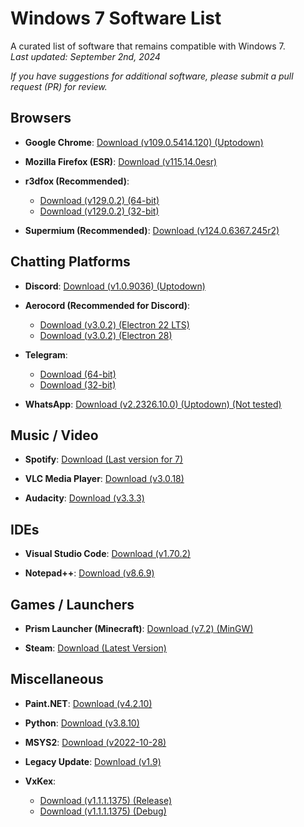 # Windows 7 Software List
A curated list of software that remains compatible with Windows 7.  
*Last updated: September 2nd, 2024*

*If you have suggestions for additional software, please submit a pull request (PR) for review.*

## Browsers

- **Google Chrome**: [Download (v109.0.5414.120) (Uptodown)](https://dw7.uptodown.com/dwn/GpOucR-ucfrK0kDvhqwCp64sUQOuIFWMneh9vMSA3WNmepP3-SYuG6XmUZCQUHlri--J3-90jgi8RCHDJ5Dr7o8C4aqfVyJ9wOP9NhfQJ18H4IuwYf1TQUQfH6bNyQAk/sF-OYX6cZBOD6xoGA_SVVccR_gvyzhhvGe183gB6iDXyuM3e1ZdVgZcDrRua5-dUX2t4ggoH-rbnBM6MK-6QZXtax7X7m3UG0BWajoUE8W_Mfm9J4SjATNtjZzoNPXZE/O3JE9qQjEYBgTiPmIYf7UDKtxYupEO-YHLz_ENCKsjeDQiY75myft73nBD3UHessQ4JQm8mdOXepQ7Lcwh2vOhV8-7T9rLaqI5BTCLeDR9E=/google-chrome-109-0-5414-120.zip)

- **Mozilla Firefox (ESR)**: [Download (v115.14.0esr)](https://download-installer.cdn.mozilla.net/pub/firefox/releases/115.14.0esr/win64/en-US/Firefox%20Setup%20115.14.0esr.msi)

- **r3dfox (Recommended)**:  
  - [Download (v129.0.2) (64-bit)](https://github.com/Eclipse-Community/r3dfox/releases/download/v129.0.2/r3dfox-129.0.2.en-US.win64.installer.exe)  
  - [Download (v129.0.2) (32-bit)](https://github.com/Eclipse-Community/r3dfox/releases/download/v129.0.2/r3dfox-129.0.2.en-US.win32.installer.exe)

- **Supermium (Recommended)**: [Download (v124.0.6367.245r2)](https://github.com/win32ss/supermium/releases/download/v124-r2/supermium_124_64_setup.exe)

## Chatting Platforms

- **Discord**: [Download (v1.0.9036) (Uptodown)](https://dw.uptodown.net/dwn/xnMo36Hnf-yYCfAL_WGi2Dipsb08TSE7BOkPgp_OQ3SxoYWTpcaqPZAljUCkYjrz2H9tHCto8Zj3QXrXGbpj6bGOEacEoqPaRnW1CtI8SswTzNpRqJsRExfzX__ISypS/i1yk-lR8PjZOfpb6zdKP3ossqAgJmH5CYypbt9BEVp080LkE1IHkeXWYBftgiASIB9l6IpXgIq3UTHJ5syKmq61Y9age0JwQr4xmEhuW50ERnkO4hAknKMTF_kFk-LbS/x7pT5uRwXTjC3pu9JeayvGL-NEX68fVzEBhj0Rf4C-ijS2wjQNTp_RNUz7gOip46FlWO2bRnGG24QmkITRX7yQ==/discord-1-0-9036.exe)

- **Aerocord (Recommended for Discord)**:  
  - [Download (v3.0.2) (Electron 22 LTS)](https://randomserver.top/aerocord/Aerocord_E22_LTS.exe)  
  - [Download (v3.0.2) (Electron 28)](https://randomserver.top/aerocord/Aerocord_E28.exe)

- **Telegram**:
  - [Download (64-bit)](https://github.com/telegramdesktop/tdesktop/releases/download/v5.4.1/tsetup-x64.5.4.1.exe)
  - [Download (32-bit)](https://github.com/telegramdesktop/tdesktop/releases/download/v5.4.1/tsetup.5.4.1.exe)

- **WhatsApp**: [Download (v2.2326.10.0) (Uptodown) (Not tested)](https://dw.uptodown.net/dwn/nEhc_PmuLwOWsmpwCRwNrJtKtA7jSvxS6wUES-nH4uVq8fukh14hQX7IL3ZTRgkjRFkCXZtT-_QooErY3pubU23a3stCf76RM5__c72WQM75JYwN90yO1Cv6mZj4eaRh/SGr6HaFDc4LwaIi5j-3CyB008gxQPaEnlsrCnb-iRqSK1ByrEQmcI98L0kDQsva6Wo5I6VkdxoehpMF5uf2qjHLxpkRZ2P830nYV0kiLzl70UCfYrj2rczFIysJbwcFe/kpVg8Xrf5vQu89h5ZZ4msthymJM1y6lTxJIpUd0pBTFJnnLOBEvg7Txek_P-RkHo29Tk44_dQxM20gVzCunosgxvoh5f91uLB2Hf9MpByIM=/whatsapp-desktop-2-2326-10-0.exe)

## Music / Video

- **Spotify**: [Download (Last version for 7)](https://download.scdn.co/SpotifyFull7-8-8.1.exe)  

- **VLC Media Player**: [Download (v3.0.18)](https://get.videolan.org/vlc/3.0.18/win64/vlc-3.0.18-win64.exe)

- **Audacity**: [Download (v3.3.3)](https://github.com/audacity/audacity/releases/download/Audacity-3.3.3/audacity-win-3.3.3-x64.exe)

## IDEs

- **Visual Studio Code**: [Download (v1.70.2)](https://update.code.visualstudio.com/1.70.2/win32-x64/stable)

- **Notepad++**: [Download (v8.6.9)](https://github.com/notepad-plus-plus/notepad-plus-plus/releases/download/v8.6.9/npp.8.6.9.Installer.x64.exe)

## Games / Launchers

- **Prism Launcher (Minecraft)**: [Download (v7.2) (MinGW)](https://github.com/PrismLauncher/PrismLauncher/releases/download/7.2/PrismLauncher-Windows-MinGW-w64-Setup-7.2.exe)

- **Steam**: [Download (Latest Version)](https://cdn.cloudflare.steamstatic.com/client/installer/SteamSetup.exe)

## Miscellaneous

- **Paint.NET**: [Download (v4.2.10)](https://download.filepuma.com/files/image-editors/paint-net/Paint.NET_v4.2.10.exe)

- **Python**: [Download (v3.8.10)](https://www.python.org/ftp/python/3.8.10/python-3.8.10-amd64.exe)

- **MSYS2**: [Download (v2022-10-28)](https://github.com/msys2/msys2-installer/releases/download/2022-10-28/msys2-x86_64-20221028.exe)

- **Legacy Update**: [Download (v1.9)](https://content.legacyupdate.net/legacyupdate/LegacyUpdate-1.9.exe)

- **VxKex**:  
  - [Download (v1.1.1.1375) (Release)](https://github.com/commandcontrolQ/VxKex/releases/download/Version1.1.1.1375/KexSetup_Release_1_1_1_1375.exe)  
  - [Download (v1.1.1.1375) (Debug)](https://github.com/commandcontrolQ/VxKex/releases/download/Version1.1.1.1375/KexSetup_Debug_1_1_1_1375.exe)
